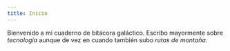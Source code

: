 ```yaml
---
title: Inicio
---
```



Bienvenido a mi cuaderno de bitácora galáctico. Escribo mayormente sobre *tecnología* aunque de vez en cuando también subo *rutas de montaña*.